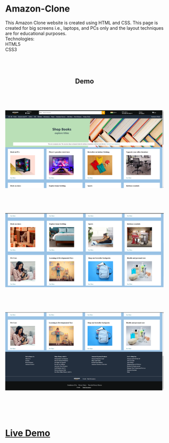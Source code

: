 # Amazon-Clone
This Amazon Clone website is created using HTML and CSS. This page is created for big screens i.e., laptops, and PCs only and the layout techniques are for educational purposes.<br> Technologies:<br> HTML5 <br>CSS3<br><br><br><br>
<h2 align = "center">Demo<h2><br><br>
<img src = "assets/demo1.png"><br><br><br><br>
<img src = "assets/demo3.png"><br><br><br><br>
<img src = "assets/demo2.png"><br><br><br><br>
<h1><a href = "https://yashsrivastavaaa.github.io/Amazon-Clone/">Live Demo</a><h1>
